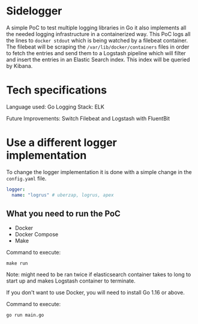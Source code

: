 # Sidelogger

A simple PoC to test multiple logging libraries in Go it also implements all the needed logging infrastructure in a containerized way.
This PoC logs all the lines to `docker stdout` which is being watched by a filebeat container. 
The filebeat will be scraping the `/var/lib/docker/containers` files in order to fetch the entries and send them to a Logstash pipeline which will filter and insert the entries in an Elastic Search index. This index will be queried by Kibana.

# Tech specifications

Language used: Go
Logging Stack: ELK

Future Improvements: Switch Filebeat and Logstash with FluentBit

# Use a different logger implementation
To change the logger implementation it is done with a simple change in the `config.yaml` file.
```yaml
logger:
  name: "logrus" # uberzap, logrus, apex
```


## What you need to run the PoC

- Docker
- Docker Compose
- Make

Command to execute:
```shell
make run
```

Note: might need to be ran twice if elasticsearch container takes to long to start up and makes Logstash container to terminate.


If you don't want to use Docker, you will need to install Go 1.16 or above.

Command to execute:
```shell
go run main.go
```
